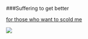 ###Suffering to get better

[for those who want to scold me](https://leetcode.com/xqtwk/)

<img src="https://leetcode.card.workers.dev/xqtwk?theme=nord&font=source_code_pro">